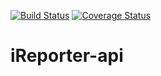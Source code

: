 [![Build Status](https://travis-ci.com/reifred/iReporterApi.svg?branch=develop)](https://travis-ci.com/reifred/iReporterApi)
[![Coverage Status](https://coveralls.io/repos/github/reifred/iReporterApi/badge.svg?branch=develop)](https://coveralls.io/github/reifred/iReporterApi?branch=develop)
# iReporter-api
